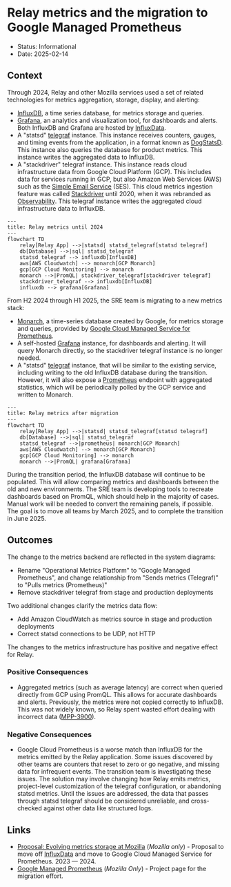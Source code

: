 # Relay metrics and the migration to Google Managed Prometheus

- Status: Informational
- Date: 2025-02-14

## Context

Through 2024, Relay and other Mozilla services used a set of related
technologies for metrics aggregation, storage, display, and alerting:

- [InfluxDB][], a time series database, for metrics storage and queries.
- [Grafana][], an analytics and visualization tool, for dashboards and alerts.
  Both InfluxDB and Grafana are hosted by [InfluxData][].
- A "statsd" [telegraf][] instance. This instance receives counters, gauges,
  and timing events from the application, in a format known as [DogStatsD][].
  This instance also queries the database for product metrics. This instance
  writes the aggregated data to InfluxDB.
- A "stackdriver" telegraf instance. This instance reads cloud infrastructure
  data from Google Cloud Platform (GCP). This includes data for services
  running in GCP, but also Amazon Web Services (AWS) such as the [Simple Email
  Service][] (SES). This cloud metrics ingestion feature was called
  [Stackdriver] until 2020, when it was rebranded as [Observability][]. This
  telegraf instance writes the aggregated cloud infrastructure data to
  InfluxDB.

```mermaid
---
title: Relay metrics until 2024
---
flowchart TD
    relay[Relay App] -->|statsd| statsd_telegraf[statsd telegraf]
    db[Database] -->|sql| statsd_telegraf
    statsd_telegraf --> influxdb[InfluxDB]
    aws[AWS Cloudwatch] --> monarch[GCP Monarch]
    gcp[GCP Cloud Monitoring] --> monarch
    monarch -->|PromQL| stackdriver_telegraf[stackdriver telegraf]
    stackdriver_telegraf --> influxdb[InfluxDB]
    influxdb --> grafana[Grafana]
```

From H2 2024 through H1 2025, the SRE team is migrating to a new metrics stack:

- [Monarch][], a time-series database created by Google, for metrics storage
  and queries, provided by [Google Cloud Managed Service for Prometheus][].
- A self-hosted [Grafana][] instance, for dashboards and alerting. It will
  query Monarch directly, so the stackdriver telegraf instance is no longer
  needed.
- A "statsd" [telegraf][] instance, that will be similar to the existing
  service, including writing to the old InfluxDB database during the
  transition. However, it will also expose a [Prometheus][] endpoint with
  aggregated statistics, which will be periodically polled by the GCP
  service and written to Monarch.

```mermaid
---
title: Relay metrics after migration
---
flowchart TD
    relay[Relay App] -->|statsd| statsd_telegraf[statsd telegraf]
    db[Database] -->|sql| statsd_telegraf
    statsd_telegraf -->|prometheus| monarch[GCP Monarch]
    aws[AWS Cloudwatch] --> monarch[GCP Monarch]
    gcp[GCP Cloud Monitoring] --> monarch
    monarch -->|PromQL| grafana[Grafana]
```

During the transition period, the InfluxDB database will continue to be
populated. This will allow comparing metrics and dashboards between the
old and new environments. The SRE team is developing tools to recreate
dashboards based on PromQL, which should help in the majority of cases.
Manual work will be needed to convert the remaining panels, if possible.
The goal is to move all teams by March 2025, and to complete the
transition in June 2025.

## Outcomes

The change to the metrics backend are reflected in the system diagrams:

- Rename "Operational Metrics Platform" to "Google Managed Prometheus", and
  change relationship from "Sends metrics (Telegraf)" to "Pulls metrics
  (Prometheus)"
- Remove stackdriver telegraf from stage and production deployments

Two additional changes clarify the metrics data flow:

- Add Amazon CloudWatch as metrics source in stage and production deployments
- Correct statsd connections to be UDP, not HTTP

The changes to the metrics infrastructure has positive and negative
effect for Relay.

### Positive Consequences

- Aggregated metrics (such as average latency) are correct when queried
  directly from GCP using PromQL. This allows for accurate dashboards and
  alerts. Previously, the metrics were not copied correctly to InfluxDB. This was
  not widely known, so Relay spent wasted effort dealing with incorrect data
  ([MPP-3900][]).

### Negative Consequences

- Google Cloud Prometheus is a worse match than InfluxDB for the metrics
  emitted by the Relay application. Some issues discovered by other teams are
  counters that reset to zero or go negative, and missing data for infrequent
  events. The transition team is investigating these issues. The solution may
  involve changing how Relay emits metrics, project-level customization of the
  telegraf configuration, or abandoning statsd metrics. Until the issues are
  addressed, the data that passes through statsd telegraf should be considered
  unreliable, and cross-checked against other data like structured logs.

## Links

- [Proposal: Evolving metrics storage at Mozilla][] (_Mozilla only_) - Proposal to move off [InfluxData][] and move to Google Cloud Managed Service for Prometheus. 2023 &mdash; 2024.
- [Google Managed Prometheus][] (_Mozilla Only_) - Project page for the migration effort.

[DogStatsD]: https://docs.datadoghq.com/developers/dogstatsd/datagram_shell?tab=metrics
[Glean]: https://docs.telemetry.mozilla.org/concepts/glean/glean.html
[Google Cloud Managed Service for Prometheus]: https://cloud.google.com/stackdriver/docs/managed-prometheus
[Google Managed Prometheus]: https://mozilla-hub.atlassian.net/wiki/spaces/IP/pages/748879873/Google+Managed+Prometheus
[Grafana]: https://en.wikipedia.org/wiki/Grafana
[InfluxDB]: https://en.wikipedia.org/wiki/InfluxDB
[InfluxData]: https://www.influxdata.com/
[MPP-3900]: https://mozilla-hub.atlassian.net/browse/MPP-3900
[Monarch]: https://research.google/pubs/monarch-googles-planet-scale-in-memory-time-series-database/
[Observability]: https://cloud.google.com/products/observability
[Prometheus]: https://en.wikipedia.org/wiki/Prometheus_(software)
[Proposal: Evolving metrics storage at Mozilla]: https://docs.google.com/document/d/1gd_f2sARvka-PsEVGQAfXRQIr1h2MRz16f-fPomjsH8/edit?usp=sharing
[Simple Email Service]: https://docs.aws.amazon.com/ses/latest/dg/Welcome.html
[Stackdriver]: https://cloud.google.com/blog/products/gcp/google-stackdriver-integrated-monitoring-and-logging-for-hybrid-cloud
[datadog]: https://datadogpy.readthedocs.io/en/latest/
[markus]: https://markus.readthedocs.io/en/latest/
[telegraf]: https://www.influxdata.com/time-series-platform/telegraf/

<script src="https://cdn.jsdelivr.net/npm/mermaid/dist/mermaid.min.js"></script>

